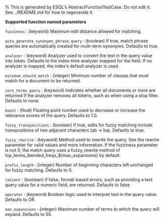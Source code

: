 % This is generated by ESQL's AbstractFunctionTestCase. Do not edit it. See ../README.md for how to regenerate it.

**Supported function named parameters**

`fuzziness`
:   (keyword) Maximum edit distance allowed for matching.

`auto_generate_synonyms_phrase_query`
:   (boolean) If true, match phrase queries are automatically created for multi-term synonyms. Defaults to true.

`analyzer`
:   (keyword) Analyzer used to convert the text in the query value into token. Defaults to the index-time analyzer mapped for the field. If no analyzer is mapped, the index’s default analyzer is used.

`minimum_should_match`
:   (integer) Minimum number of clauses that must match for a document to be returned.

`zero_terms_query`
:   (keyword) Indicates whether all documents or none are returned if the analyzer removes all tokens, such as when using a stop filter. Defaults to none.

`boost`
:   (float) Floating point number used to decrease or increase the relevance scores of the query. Defaults to 1.0.

`fuzzy_transpositions`
:   (boolean) If true, edits for fuzzy matching include transpositions of two adjacent characters (ab → ba). Defaults to true.

`fuzzy_rewrite`
:   (keyword) Method used to rewrite the query. See the rewrite parameter for valid values and more information. If the fuzziness parameter is not 0, the match query uses a fuzzy_rewrite method of top_terms_blended_freqs_${max_expansions} by default.

`prefix_length`
:   (integer) Number of beginning characters left unchanged for fuzzy matching. Defaults to 0.

`lenient`
:   (boolean) If false, format-based errors, such as providing a text query value for a numeric field, are returned. Defaults to false.

`operator`
:   (keyword) Boolean logic used to interpret text in the query value. Defaults to OR.

`max_expansions`
:   (integer) Maximum number of terms to which the query will expand. Defaults to 50.

